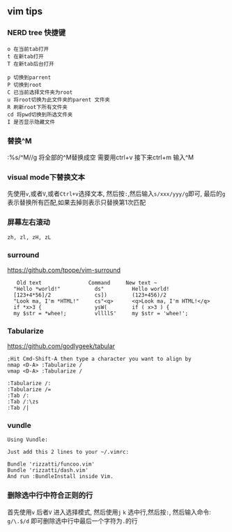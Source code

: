 ## vim tips

### NERD tree 快捷键

```
o 在当前tab打开
t 在新tab打开
T 在新tab后台打开

p 切换到parrent
P 切换到root
C 已当前选择文件夹为root
u 将root切换为此文件夹的parent 文件夹
R 刷新root下所有文件夹
cd 将pwd切换到所选文件夹
I 是否显示隐藏文件
```

### 替换^M
:%s/^M//g 将全部的^M替换成空
需要用ctrl+v 接下来ctrl+m 输入^M

### visual mode下替换文本
先使用`v`,或者`V`,或者`Ctrl+v`选择文本,
然后按`:`,然后输入`s/xxx/yyy/g`即可,
最后的`g`表示替换所有匹配,如果去掉则表示只替换第1次匹配

### 屏幕左右滚动
`zh, zl, zH, zL`

### surround
<https://github.com/tpope/vim-surround>

```
   Old text               Command     New text ~
  "Hello *world!"           ds"         Hello world!
  [123+4*56]/2              cs])        (123+456)/2
  "Look ma, I'm *HTML!"     cs"<q>      <q>Look ma, I'm HTML!</q>
  if *x>3 {                 ysW(        if ( x>3 ) {
  my $str = *whee!;         vllllS'     my $str = 'whee!';
```

### Tabularize
<https://github.com/godlygeek/tabular>

```
;Hit Cmd-Shift-A then type a character you want to align by
nmap <D-A> :Tabularize /
vmap <D-A> :Tabularize /
```

```
:Tabularize /:
:Tabularize /=
:Tab /:
:Tab /:\zs
:Tab /|
```

### vundle

```
Using Vundle:

Just add this 2 lines to your ~/.vimrc:

Bundle 'rizzatti/funcoo.vim'
Bundle 'rizzatti/dash.vim'
And run :BundleInstall inside Vim.
```

### 删除选中行中符合正则的行
首先使用`v` 后者`V` 进入选择模式, 然后使用`j` `k` 选中行,然后按`:`, 然后输入命令:
`g/\.$/d` 即可删除选中行中最后一个字符为`.`的行
